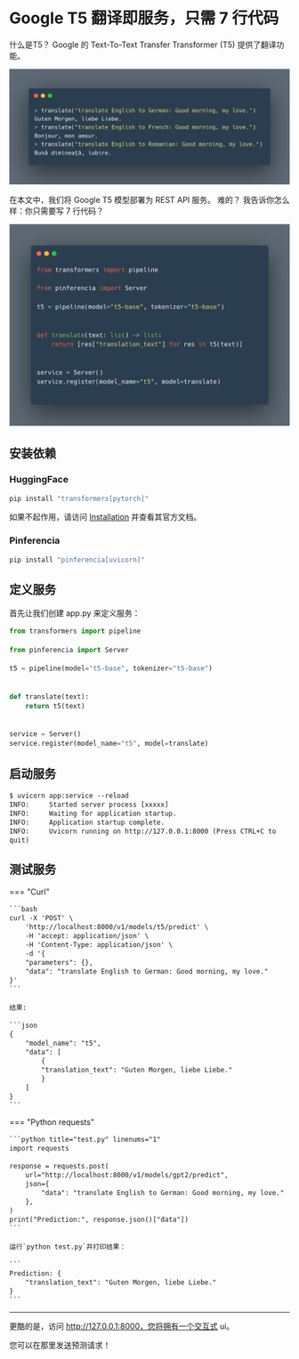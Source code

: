 # Google T5 翻译即服务，只需 7 行代码

什么是T5？ Google 的 Text-To-Text Transfer Transformer (T5) 提供了翻译功能。

![翻译](/assets/images/examples/translate-home.png)

在本文中，我们将 Google T5 模型部署为 REST API 服务。 难的？ 我告诉你怎么样：你只需要写 7 行代码？

![翻译](/assets/images/examples/translate-app.png)

## 安装依赖

### HuggingFace

```bash
pip install "transformers[pytorch]"
```

如果不起作用，请访问 [Installation](https://huggingface.co/docs/transformers/installation) 并查看其官方文档。

### Pinferencia

```bash
pip install "pinferencia[uvicorn]"
```

## 定义服务

首先让我们创建 app.py 来定义服务：

```python title="app.py" linenums="1"
from transformers import pipeline

from pinferencia import Server

t5 = pipeline(model="t5-base", tokenizer="t5-base")


def translate(text):
    return t5(text)


service = Server()
service.register(model_name="t5", model=translate)
```

## 启动服务

<div class="termy">

```console
$ uvicorn app:service --reload
INFO:     Started server process [xxxxx]
INFO:     Waiting for application startup.
INFO:     Application startup complete.
INFO:     Uvicorn running on http://127.0.0.1:8000 (Press CTRL+C to quit)
```

</div>

## 测试服务

=== "Curl"

    ```bash
    curl -X 'POST' \
        'http://localhost:8000/v1/models/t5/predict' \
        -H 'accept: application/json' \
        -H 'Content-Type: application/json' \
        -d '{
        "parameters": {},
        "data": "translate English to German: Good morning, my love."
    }'
    ```

    结果:
    
    ```json
    {
        "model_name": "t5",
        "data": [
            {
            "translation_text": "Guten Morgen, liebe Liebe."
            }
        ]
    }
    ```

=== "Python requests"

    ```python title="test.py" linenums="1"
    import requests

    response = requests.post(
        url="http://localhost:8000/v1/models/gpt2/predict",
        json={
            "data": "translate English to German: Good morning, my love."
        },
    )
    print("Prediction:", response.json()["data"])
    ```

    运行`python test.py`并打印结果：

    ```
    Prediction: {
        "translation_text": "Guten Morgen, liebe Liebe."
    }
    ```

---

更酷的是，访问 http://127.0.0.1:8000，您将拥有一个交互式 ui。

您可以在那里发送预测请求！

